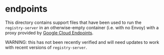 # endpoints

This directory contains support files that have been used to run the
`registry-server` in an otherwise-empty container (i.e. with no Envoy) with a
proxy provided by
[Google Cloud Endpoints](https://cloud.google.com/endpoints/).

WARNING: this has not been recently verified and will need updates to work with
recent versions of `registry-server`.
